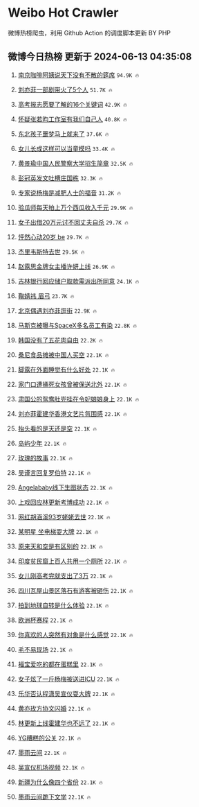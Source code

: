 # Weibo Hot Crawler 



微博热榜爬虫，利用 Github Action 的调度脚本更新 BY PHP 


## 微博今日热榜 更新于 2024-06-13 04:35:08 
1. [南京咖啡阿姨说天下没有不散的筵席](https://s.weibo.com/weibo?q=%23%E5%8D%97%E4%BA%AC%E5%92%96%E5%95%A1%E9%98%BF%E5%A7%A8%E8%AF%B4%E5%A4%A9%E4%B8%8B%E6%B2%A1%E6%9C%89%E4%B8%8D%E6%95%A3%E7%9A%84%E7%AD%B5%E5%B8%AD%23&t=31&band_rank=1&Refer=top) `94.9K 🔥` 

1. [刘亦菲一部剧带火了5个人](https://s.weibo.com/weibo?q=%23%E5%88%98%E4%BA%A6%E8%8F%B2%E4%B8%80%E9%83%A8%E5%89%A7%E5%B8%A6%E7%81%AB%E4%BA%865%E4%B8%AA%E4%BA%BA%23&t=31&band_rank=2&Refer=top) `51.7K 🔥` 

1. [高考报志愿要了解的16个关键词](https://s.weibo.com/weibo?q=%23%E9%AB%98%E8%80%83%E6%8A%A5%E5%BF%97%E6%84%BF%E8%A6%81%E4%BA%86%E8%A7%A3%E7%9A%8416%E4%B8%AA%E5%85%B3%E9%94%AE%E8%AF%8D%23&t=31&band_rank=3&Refer=top) `42.9K 🔥` 

1. [怀疑张若昀工作室有我们自己人](https://s.weibo.com/weibo?q=%E6%80%80%E7%96%91%E5%BC%A0%E8%8B%A5%E6%98%80%E5%B7%A5%E4%BD%9C%E5%AE%A4%E6%9C%89%E6%88%91%E4%BB%AC%E8%87%AA%E5%B7%B1%E4%BA%BA&t=31&band_rank=4&Refer=top) `40.8K 🔥` 

1. [东北孩子噩梦马上就来了](https://s.weibo.com/weibo?q=%23%E4%B8%9C%E5%8C%97%E5%AD%A9%E5%AD%90%E5%99%A9%E6%A2%A6%E9%A9%AC%E4%B8%8A%E5%B0%B1%E6%9D%A5%E4%BA%86%23&t=31&band_rank=5&Refer=top) `37.6K 🔥` 

1. [女儿长成这样可以当童模吗](https://s.weibo.com/weibo?q=%23%E5%A5%B3%E5%84%BF%E9%95%BF%E6%88%90%E8%BF%99%E6%A0%B7%E5%8F%AF%E4%BB%A5%E5%BD%93%E7%AB%A5%E6%A8%A1%E5%90%97%23&t=31&band_rank=6&Refer=top) `33.4K 🔥` 

1. [黄景瑜中国人民警察大学招生简章](https://s.weibo.com/weibo?q=%23%E9%BB%84%E6%99%AF%E7%91%9C%E4%B8%AD%E5%9B%BD%E4%BA%BA%E6%B0%91%E8%AD%A6%E5%AF%9F%E5%A4%A7%E5%AD%A6%E6%8B%9B%E7%94%9F%E7%AE%80%E7%AB%A0%23&t=31&band_rank=7&Refer=top) `32.5K 🔥` 

1. [彭冠英发文吐槽庄国栋](https://s.weibo.com/weibo?q=%23%E5%BD%AD%E5%86%A0%E8%8B%B1%E5%8F%91%E6%96%87%E5%90%90%E6%A7%BD%E5%BA%84%E5%9B%BD%E6%A0%8B%23&t=31&band_rank=8&Refer=top) `32.3K 🔥` 

1. [专家说杨梅是减肥人士的福音](https://s.weibo.com/weibo?q=%23%E4%B8%93%E5%AE%B6%E8%AF%B4%E6%9D%A8%E6%A2%85%E6%98%AF%E5%87%8F%E8%82%A5%E4%BA%BA%E5%A3%AB%E7%9A%84%E7%A6%8F%E9%9F%B3%23&t=31&band_rank=9&Refer=top) `31.2K 🔥` 

1. [验瓜师每天拍上万个西瓜收入千元](https://s.weibo.com/weibo?q=%23%E9%AA%8C%E7%93%9C%E5%B8%88%E6%AF%8F%E5%A4%A9%E6%8B%8D%E4%B8%8A%E4%B8%87%E4%B8%AA%E8%A5%BF%E7%93%9C%E6%94%B6%E5%85%A5%E5%8D%83%E5%85%83%23&t=31&band_rank=10&Refer=top) `29.9K 🔥` 

1. [女子出借20万元讨不回丈夫自杀](https://s.weibo.com/weibo?q=%23%E5%A5%B3%E5%AD%90%E5%87%BA%E5%80%9F20%E4%B8%87%E5%85%83%E8%AE%A8%E4%B8%8D%E5%9B%9E%E4%B8%88%E5%A4%AB%E8%87%AA%E6%9D%80%23&t=31&band_rank=11&Refer=top) `29.7K 🔥` 

1. [怦然心动20岁 be](https://s.weibo.com/weibo?q=%E6%80%A6%E7%84%B6%E5%BF%83%E5%8A%A820%E5%B2%81%20be&t=31&band_rank=12&Refer=top) `29.7K 🔥` 

1. [杰里韦斯特去世](https://s.weibo.com/weibo?q=%23%E6%9D%B0%E9%87%8C%E9%9F%A6%E6%96%AF%E7%89%B9%E5%8E%BB%E4%B8%96%23&t=31&band_rank=13&Refer=top) `29.5K 🔥` 

1. [赵露思金牌女主播许妍上线](https://s.weibo.com/weibo?q=%23%E8%B5%B5%E9%9C%B2%E6%80%9D%E9%87%91%E7%89%8C%E5%A5%B3%E4%B8%BB%E6%92%AD%E8%AE%B8%E5%A6%8D%E4%B8%8A%E7%BA%BF%23&t=31&band_rank=14&Refer=top) `26.9K 🔥` 

1. [吉林银行回应储户取款需派出所同意](https://s.weibo.com/weibo?q=%23%E5%90%89%E6%9E%97%E9%93%B6%E8%A1%8C%E5%9B%9E%E5%BA%94%E5%82%A8%E6%88%B7%E5%8F%96%E6%AC%BE%E9%9C%80%E6%B4%BE%E5%87%BA%E6%89%80%E5%90%8C%E6%84%8F%23&t=31&band_rank=15&Refer=top) `24.1K 🔥` 

1. [鞠婧祎 眉弓](https://s.weibo.com/weibo?q=%E9%9E%A0%E5%A9%A7%E7%A5%8E%20%E7%9C%89%E5%BC%93&t=31&band_rank=16&Refer=top) `23.7K 🔥` 

1. [北京偶遇刘亦菲逛街](https://s.weibo.com/weibo?q=%23%E5%8C%97%E4%BA%AC%E5%81%B6%E9%81%87%E5%88%98%E4%BA%A6%E8%8F%B2%E9%80%9B%E8%A1%97%23&t=31&band_rank=17&Refer=top) `22.9K 🔥` 

1. [马斯克被曝与SpaceX多名员工有染](https://s.weibo.com/weibo?q=%23%E9%A9%AC%E6%96%AF%E5%85%8B%E8%A2%AB%E6%9B%9D%E4%B8%8ESpaceX%E5%A4%9A%E5%90%8D%E5%91%98%E5%B7%A5%E6%9C%89%E6%9F%93%23&t=31&band_rank=18&Refer=top) `22.8K 🔥` 

1. [韩国没有了五花肉自由](https://s.weibo.com/weibo?q=%23%E9%9F%A9%E5%9B%BD%E6%B2%A1%E6%9C%89%E4%BA%86%E4%BA%94%E8%8A%B1%E8%82%89%E8%87%AA%E7%94%B1%23&t=31&band_rank=19&Refer=top) `22.2K 🔥` 

1. [桑尼食品摊被中国人买空](https://s.weibo.com/weibo?q=%23%E6%A1%91%E5%B0%BC%E9%A3%9F%E5%93%81%E6%91%8A%E8%A2%AB%E4%B8%AD%E5%9B%BD%E4%BA%BA%E4%B9%B0%E7%A9%BA%23&t=31&band_rank=20&Refer=top) `22.1K 🔥` 

1. [脚露在外面睡觉有什么好处](https://s.weibo.com/weibo?q=%23%E8%84%9A%E9%9C%B2%E5%9C%A8%E5%A4%96%E9%9D%A2%E7%9D%A1%E8%A7%89%E6%9C%89%E4%BB%80%E4%B9%88%E5%A5%BD%E5%A4%84%23&t=31&band_rank=21&Refer=top) `22.1K 🔥` 

1. [家门口遭捅死女孩曾被保送北外](https://s.weibo.com/weibo?q=%23%E5%AE%B6%E9%97%A8%E5%8F%A3%E9%81%AD%E6%8D%85%E6%AD%BB%E5%A5%B3%E5%AD%A9%E6%9B%BE%E8%A2%AB%E4%BF%9D%E9%80%81%E5%8C%97%E5%A4%96%23&t=31&band_rank=22&Refer=top) `22.1K 🔥` 

1. [肃国公的鸳鸯肚兜挂在令妃娘娘身上](https://s.weibo.com/weibo?q=%23%E8%82%83%E5%9B%BD%E5%85%AC%E7%9A%84%E9%B8%B3%E9%B8%AF%E8%82%9A%E5%85%9C%E6%8C%82%E5%9C%A8%E4%BB%A4%E5%A6%83%E5%A8%98%E5%A8%98%E8%BA%AB%E4%B8%8A%23&t=31&band_rank=23&Refer=top) `22.1K 🔥` 

1. [刘亦菲霍建华香港文艺片氛围感](https://s.weibo.com/weibo?q=%23%E5%88%98%E4%BA%A6%E8%8F%B2%E9%9C%8D%E5%BB%BA%E5%8D%8E%E9%A6%99%E6%B8%AF%E6%96%87%E8%89%BA%E7%89%87%E6%B0%9B%E5%9B%B4%E6%84%9F%23&t=31&band_rank=24&Refer=top) `22.1K 🔥` 

1. [抬头看的是天还是空](https://s.weibo.com/weibo?q=%23%E6%8A%AC%E5%A4%B4%E7%9C%8B%E7%9A%84%E6%98%AF%E5%A4%A9%E8%BF%98%E6%98%AF%E7%A9%BA%23&t=31&band_rank=25&Refer=top) `22.1K 🔥` 

1. [岛屿少年](https://s.weibo.com/weibo?q=%E5%B2%9B%E5%B1%BF%E5%B0%91%E5%B9%B4&t=31&band_rank=26&Refer=top) `22.1K 🔥` 

1. [玫瑰的故事](https://s.weibo.com/weibo?q=%E7%8E%AB%E7%91%B0%E7%9A%84%E6%95%85%E4%BA%8B&t=31&band_rank=27&Refer=top) `22.1K 🔥` 

1. [吴谨言回复罗伯特](https://s.weibo.com/weibo?q=%23%E5%90%B4%E8%B0%A8%E8%A8%80%E5%9B%9E%E5%A4%8D%E7%BD%97%E4%BC%AF%E7%89%B9%23&t=31&band_rank=28&Refer=top) `22.1K 🔥` 

1. [Angelababy线下生图状态](https://s.weibo.com/weibo?q=%23Angelababy%E7%BA%BF%E4%B8%8B%E7%94%9F%E5%9B%BE%E7%8A%B6%E6%80%81%23&t=31&band_rank=29&Refer=top) `22.1K 🔥` 

1. [上戏回应林更新考博成功](https://s.weibo.com/weibo?q=%23%E4%B8%8A%E6%88%8F%E5%9B%9E%E5%BA%94%E6%9E%97%E6%9B%B4%E6%96%B0%E8%80%83%E5%8D%9A%E6%88%90%E5%8A%9F%23&t=31&band_rank=30&Refer=top) `22.1K 🔥` 

1. [网红胡涵溪93岁姥姥去世](https://s.weibo.com/weibo?q=%23%E7%BD%91%E7%BA%A2%E8%83%A1%E6%B6%B5%E6%BA%AA93%E5%B2%81%E5%A7%A5%E5%A7%A5%E5%8E%BB%E4%B8%96%23&t=31&band_rank=31&Refer=top) `22.1K 🔥` 

1. [某明星 坐电梯耍大牌](https://s.weibo.com/weibo?q=%E6%9F%90%E6%98%8E%E6%98%9F%20%E5%9D%90%E7%94%B5%E6%A2%AF%E8%80%8D%E5%A4%A7%E7%89%8C&t=31&band_rank=32&Refer=top) `22.1K 🔥` 

1. [原来天和空是有区别的](https://s.weibo.com/weibo?q=%23%E5%8E%9F%E6%9D%A5%E5%A4%A9%E5%92%8C%E7%A9%BA%E6%98%AF%E6%9C%89%E5%8C%BA%E5%88%AB%E7%9A%84%23&t=31&band_rank=33&Refer=top) `22.1K 🔥` 

1. [印度贫民窟上百人共用一个厕所](https://s.weibo.com/weibo?q=%23%E5%8D%B0%E5%BA%A6%E8%B4%AB%E6%B0%91%E7%AA%9F%E4%B8%8A%E7%99%BE%E4%BA%BA%E5%85%B1%E7%94%A8%E4%B8%80%E4%B8%AA%E5%8E%95%E6%89%80%23&t=31&band_rank=34&Refer=top) `22.1K 🔥` 

1. [女儿刚高考完就支出了3万](https://s.weibo.com/weibo?q=%23%E5%A5%B3%E5%84%BF%E5%88%9A%E9%AB%98%E8%80%83%E5%AE%8C%E5%B0%B1%E6%94%AF%E5%87%BA%E4%BA%863%E4%B8%87%23&t=31&band_rank=35&Refer=top) `22.1K 🔥` 

1. [四川瓦屋山景区落石有游客被砸伤](https://s.weibo.com/weibo?q=%23%E5%9B%9B%E5%B7%9D%E7%93%A6%E5%B1%8B%E5%B1%B1%E6%99%AF%E5%8C%BA%E8%90%BD%E7%9F%B3%E6%9C%89%E6%B8%B8%E5%AE%A2%E8%A2%AB%E7%A0%B8%E4%BC%A4%23&t=31&band_rank=36&Refer=top) `22.1K 🔥` 

1. [拍到地球自转是什么体验](https://s.weibo.com/weibo?q=%E6%8B%8D%E5%88%B0%E5%9C%B0%E7%90%83%E8%87%AA%E8%BD%AC%E6%98%AF%E4%BB%80%E4%B9%88%E4%BD%93%E9%AA%8C&t=31&band_rank=37&Refer=top) `22.1K 🔥` 

1. [欧洲杯赛程](https://s.weibo.com/weibo?q=%E6%AC%A7%E6%B4%B2%E6%9D%AF%E8%B5%9B%E7%A8%8B&t=31&band_rank=38&Refer=top) `22.1K 🔥` 

1. [你喜欢的人突然有对象是什么感觉](https://s.weibo.com/weibo?q=%23%E4%BD%A0%E5%96%9C%E6%AC%A2%E7%9A%84%E4%BA%BA%E7%AA%81%E7%84%B6%E6%9C%89%E5%AF%B9%E8%B1%A1%E6%98%AF%E4%BB%80%E4%B9%88%E6%84%9F%E8%A7%89%23&t=31&band_rank=39&Refer=top) `22.1K 🔥` 

1. [毛不易现场](https://s.weibo.com/weibo?q=%E6%AF%9B%E4%B8%8D%E6%98%93%E7%8E%B0%E5%9C%BA&t=31&band_rank=40&Refer=top) `22.1K 🔥` 

1. [福宝爱吃的都在蛋糕里](https://s.weibo.com/weibo?q=%23%E7%A6%8F%E5%AE%9D%E7%88%B1%E5%90%83%E7%9A%84%E9%83%BD%E5%9C%A8%E8%9B%8B%E7%B3%95%E9%87%8C%23&t=31&band_rank=41&Refer=top) `22.1K 🔥` 

1. [女子炫了一斤杨梅被送进ICU](https://s.weibo.com/weibo?q=%23%E5%A5%B3%E5%AD%90%E7%82%AB%E4%BA%86%E4%B8%80%E6%96%A4%E6%9D%A8%E6%A2%85%E8%A2%AB%E9%80%81%E8%BF%9BICU%23&t=31&band_rank=42&Refer=top) `22.1K 🔥` 

1. [乐华否认程潇吴宣仪耍大牌](https://s.weibo.com/weibo?q=%23%E4%B9%90%E5%8D%8E%E5%90%A6%E8%AE%A4%E7%A8%8B%E6%BD%87%E5%90%B4%E5%AE%A3%E4%BB%AA%E8%80%8D%E5%A4%A7%E7%89%8C%23&t=31&band_rank=43&Refer=top) `22.1K 🔥` 

1. [黄亦玫方协文闪婚](https://s.weibo.com/weibo?q=%23%E9%BB%84%E4%BA%A6%E7%8E%AB%E6%96%B9%E5%8D%8F%E6%96%87%E9%97%AA%E5%A9%9A%23&t=31&band_rank=44&Refer=top) `22.1K 🔥` 

1. [林更新上线霍建华也不远了](https://s.weibo.com/weibo?q=%23%E6%9E%97%E6%9B%B4%E6%96%B0%E4%B8%8A%E7%BA%BF%E9%9C%8D%E5%BB%BA%E5%8D%8E%E4%B9%9F%E4%B8%8D%E8%BF%9C%E4%BA%86%23&t=31&band_rank=45&Refer=top) `22.1K 🔥` 

1. [YG糟糕的公关](https://s.weibo.com/weibo?q=%23YG%E7%B3%9F%E7%B3%95%E7%9A%84%E5%85%AC%E5%85%B3%23&t=31&band_rank=46&Refer=top) `22.1K 🔥` 

1. [墨雨云间](https://s.weibo.com/weibo?q=%E5%A2%A8%E9%9B%A8%E4%BA%91%E9%97%B4&t=31&band_rank=47&Refer=top) `22.1K 🔥` 

1. [吴宣仪机场视频](https://s.weibo.com/weibo?q=%E5%90%B4%E5%AE%A3%E4%BB%AA%E6%9C%BA%E5%9C%BA%E8%A7%86%E9%A2%91&t=31&band_rank=48&Refer=top) `22.1K 🔥` 

1. [新疆为什么像四个省份](https://s.weibo.com/weibo?q=%23%E6%96%B0%E7%96%86%E4%B8%BA%E4%BB%80%E4%B9%88%E5%83%8F%E5%9B%9B%E4%B8%AA%E7%9C%81%E4%BB%BD%23&t=31&band_rank=49&Refer=top) `22.1K 🔥` 

1. [墨雨云间跪下文学](https://s.weibo.com/weibo?q=%23%E5%A2%A8%E9%9B%A8%E4%BA%91%E9%97%B4%E8%B7%AA%E4%B8%8B%E6%96%87%E5%AD%A6%23&t=31&band_rank=50&Refer=top) `22.1K 🔥` 

